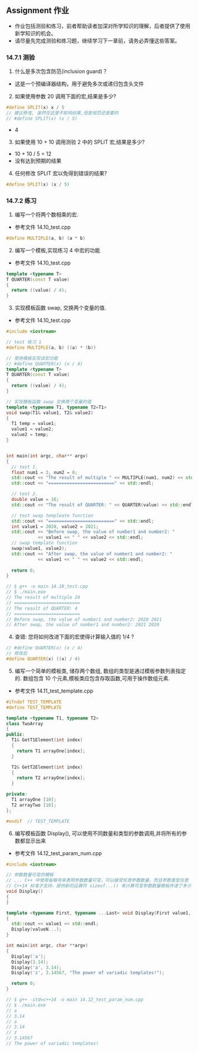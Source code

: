 ## Assignment 作业
- 作业包括测验和练习，前者帮助读者加深对所学知识的理解，后者提供了使用新学知识的机会。
- 请尽量先完成测验和练习题，继续学习下一章前，请务必弄懂这些答案。

### 14.7.1 测验
1. 什么是多次包含防范(inclusion guard)？
- 这是一个预编译器结构，用于避免多次或递归包含头文件

2. 如果使用参数 20 调用下面的宏,结果是多少?
```C++
#define SPLIT(x) x / 5
// 建议修改, 虽然在这里不影响结果,但是规范还是要的
// #define SPLIT(x) (x / 5)
```
- 4

3. 如果使用 10 + 10 调用测验 2 中的 SPLIT 宏,结果是多少?
- 10 + 10 / 5 = 12
- 没有达到预期的结果

4. 任何修改 SPLIT 宏以免得到错误的结果?
```C++
#define SPLIT(x) (x / 5)
```

### 14.7.2 练习
1. 编写一个将两个数相乘的宏.
- 参考文件 14.10_test.cpp

```C++
#define MULTIPLE(a, b) (a * b)
```

2. 编写一个模板,实现练习 4 中宏的功能
- 参考文件 14.10_test.cpp

```C++
template <typename T>
T QUARTER(const T value)
{
  return ((value) / 4);
}
```

3. 实现模板函数 swap, 交换两个变量的值.
- 参考文件 14.10_test.cpp

```C++
#include <iostream>

// test 练习 1
#define MULTIPLE(a, b) ((a) * (b))

// 使用模板实现该宏功能
// #define QUARTER(x) (x / 4)
template <typename T>
T QUARTER(const T value)
{
  return ((value) / 4);
}

// 实现模板函数 swap 交换两个变量的值
template <typename T1, typename T2=T1>
void swap(T1& value1, T2& value2)
{
  T1 temp = value1;
  value1 = value2;
  value2 = temp;
}


int main(int argc, char** argv)
{
  // test 1.
  float num1 = 3, num2 = 8;
  std::cout << "The result of multiple " << MULTIPLE(num1, num2) << std::endl;
  std::cout << "=========================" << std::endl;

  // test 2.
  double value = 16;
  std::cout << "The result of QUARTER: " << QUARTER(value) << std::endl;

  // test swap templeate function  
  std::cout << "=========================" << std::endl;
  int value1 = 2020, value2 = 2021;
  std::cout << "Before swap, the value of number1 and number2: " 
            << value1 << " " << value2 << std::endl; 
  // swap template function
  swap(value1, value2);
  std::cout << "After swap, the value of number1 and number2: " 
            << value1 << " " << value2 << std::endl;
  
  return 0;
}

// $ g++ -o main 14.10_test.cpp 
// $ ./main.exe
// The result of multiple 24
// =========================
// The result of QUARTER: 4
// =========================
// Before swap, the value of number1 and number2: 2020 2021
// After swap, the value of number1 and number2: 2021 2020
```

4. 查错: 您将如何改进下面的宏使得计算输入值的 1/4 ?
```C++
// #define QUARTER(x) (x / 4)
// 修改后
#define QUARTER(x) ((x) / 4)
```

5. 编写一个简单的模板类, 储存两个数组, 数组的类型是通过模板参数列表指定的. 数组包含 10 个元素,模板类应包含存取函数,可用于操作数组元素.
- 参考文件 14.11_test_template.cpp

```C++
#ifndef TEST_TEMPLATE
#define TEST_TEMPLATE

template <typename T1, typename T2>
class TwoArray
{
public:
  T1& GetT1Element(int index) 
  {
    return T1 arrayOne[index];
  }

  T2& GetT2Element(int index) 
  {
    return T2 arrayOne[index];
  }

private:
  T1 arrayOne [10];
  T2 arrayTwo [10];
};

#endif  // TEST_TEMPLATE
```

6. 编写模板函数 Display(), 可以使用不同数量和类型的参数调用,并将所有的参数都显示出来
- 参考文件 14.12_test_param_num.cpp

```C++
#include <iostream>

// 参数数量可变的模板
// ... C++ 中使用省略号来表明参数数量可变，可以接受任意参数数量，而且参数类型任意
// C++14 标准才支持，提供新的运算符 sizeof...() 来计算可变参数数量模板传递了多少个参数
void Display()
{
}

template <typename First, typename ...Last> void Display(First value1, Last... valueN)
{
  std::cout << value1 << std::endl;
  Display(valueN...);
}

int main(int argc, char **argv)
{
  Display('a');
  Display(3.14);
  Display('a', 3.14);
  Display('z', 3.14567, "The power of variadic templates!");

  return 0;
}

// $ g++ -std=c++14 -o main 14.12_test_param_num.cpp      
// $ ./main.exe
// a
// 3.14
// a
// 3.14
// z
// 3.14567
// The power of variadic templates!
```